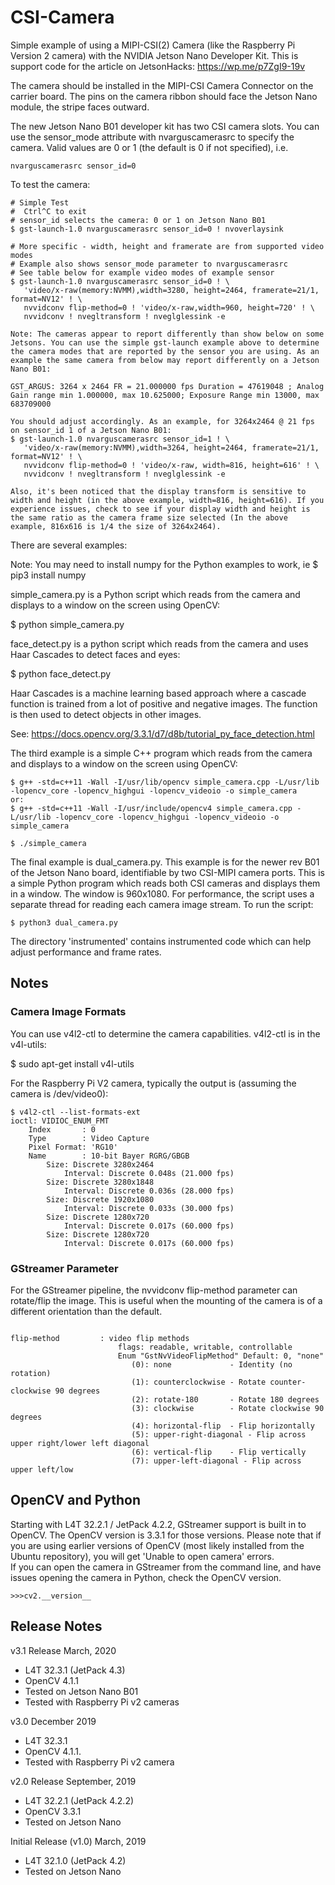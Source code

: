 # CSI-Camera
Simple example of using a MIPI-CSI(2) Camera (like the Raspberry Pi Version 2 camera) with the NVIDIA Jetson Nano Developer Kit. This is support code for the article on JetsonHacks: https://wp.me/p7ZgI9-19v

The camera should be installed in the MIPI-CSI Camera Connector on the carrier board. The pins on the camera ribbon should face the Jetson Nano module, the stripe faces outward.

The new Jetson Nano B01 developer kit has two CSI camera slots. You can use the sensor_mode attribute with nvarguscamerasrc to specify the camera. Valid values are 0 or 1 (the default is 0 if not specified), i.e.

```
nvarguscamerasrc sensor_id=0
```

To test the camera:

```
# Simple Test
#  Ctrl^C to exit
# sensor_id selects the camera: 0 or 1 on Jetson Nano B01
$ gst-launch-1.0 nvarguscamerasrc sensor_id=0 ! nvoverlaysink

# More specific - width, height and framerate are from supported video modes
# Example also shows sensor_mode parameter to nvarguscamerasrc
# See table below for example video modes of example sensor
$ gst-launch-1.0 nvarguscamerasrc sensor_id=0 ! \
   'video/x-raw(memory:NVMM),width=3280, height=2464, framerate=21/1, format=NV12' ! \
   nvvidconv flip-method=0 ! 'video/x-raw,width=960, height=720' ! \
   nvvidconv ! nvegltransform ! nveglglessink -e

Note: The cameras appear to report differently than show below on some Jetsons. You can use the simple gst-launch example above to determine the camera modes that are reported by the sensor you are using. As an example the same camera from below may report differently on a Jetson Nano B01:

GST_ARGUS: 3264 x 2464 FR = 21.000000 fps Duration = 47619048 ; Analog Gain range min 1.000000, max 10.625000; Exposure Range min 13000, max 683709000 

You should adjust accordingly. As an example, for 3264x2464 @ 21 fps on sensor_id 1 of a Jetson Nano B01:
$ gst-launch-1.0 nvarguscamerasrc sensor_id=1 ! \
   'video/x-raw(memory:NVMM),width=3264, height=2464, framerate=21/1, format=NV12' ! \
   nvvidconv flip-method=0 ! 'video/x-raw, width=816, height=616' ! \
   nvvidconv ! nvegltransform ! nveglglessink -e

Also, it's been noticed that the display transform is sensitive to width and height (in the above example, width=816, height=616). If you experience issues, check to see if your display width and height is the same ratio as the camera frame size selected (In the above example, 816x616 is 1/4 the size of 3264x2464).
```

There are several examples:

Note: You may need to install numpy for the Python examples to work, ie $ pip3 install numpy

simple_camera.py is a Python script which reads from the camera and displays to a window on the screen using OpenCV:

$ python simple_camera.py

face_detect.py is a python script which reads from the camera and uses  Haar Cascades to detect faces and eyes:

$ python face_detect.py

Haar Cascades is a machine learning based approach where a cascade function is trained from a lot of positive and negative images. The function is then used to detect objects in other images. 

See: https://docs.opencv.org/3.3.1/d7/d8b/tutorial_py_face_detection.html 

The third example is a simple C++ program which reads from the camera and displays to a window on the screen using OpenCV:

```
$ g++ -std=c++11 -Wall -I/usr/lib/opencv simple_camera.cpp -L/usr/lib -lopencv_core -lopencv_highgui -lopencv_videoio -o simple_camera
or:
$ g++ -std=c++11 -Wall -I/usr/include/opencv4 simple_camera.cpp -L/usr/lib -lopencv_core -lopencv_highgui -lopencv_videoio -o simple_camera

$ ./simple_camera
```

The final example is dual_camera.py. This example is for the newer rev B01 of the Jetson Nano board, identifiable by two CSI-MIPI camera ports. This is a simple Python program which reads both CSI cameras and displays them in a window. The window is 960x1080. For performance, the script uses a separate thread for reading each camera image stream. To run the script:

```
$ python3 dual_camera.py
```

The directory 'instrumented' contains instrumented code which can help adjust performance and frame rates.

<h2>Notes</h2>

<h3>Camera Image Formats</h3>
You can use v4l2-ctl to determine the camera capabilities. v4l2-ctl is in the v4l-utils:

$ sudo apt-get install v4l-utils

For the Raspberry Pi V2 camera, typically the output is (assuming the camera is /dev/video0):

```
$ v4l2-ctl --list-formats-ext
ioctl: VIDIOC_ENUM_FMT
	Index       : 0
	Type        : Video Capture
	Pixel Format: 'RG10'
	Name        : 10-bit Bayer RGRG/GBGB
		Size: Discrete 3280x2464
			Interval: Discrete 0.048s (21.000 fps)
		Size: Discrete 3280x1848
			Interval: Discrete 0.036s (28.000 fps)
		Size: Discrete 1920x1080
			Interval: Discrete 0.033s (30.000 fps)
		Size: Discrete 1280x720
			Interval: Discrete 0.017s (60.000 fps)
		Size: Discrete 1280x720
			Interval: Discrete 0.017s (60.000 fps)
```

<h3>GStreamer Parameter</h3>
For the GStreamer pipeline, the nvvidconv flip-method parameter can rotate/flip the image. This is useful when the mounting of the camera is of a different orientation than the default.

```

flip-method         : video flip methods
                        flags: readable, writable, controllable
                        Enum "GstNvVideoFlipMethod" Default: 0, "none"
                           (0): none             - Identity (no rotation)
                           (1): counterclockwise - Rotate counter-clockwise 90 degrees
                           (2): rotate-180       - Rotate 180 degrees
                           (3): clockwise        - Rotate clockwise 90 degrees
                           (4): horizontal-flip  - Flip horizontally
                           (5): upper-right-diagonal - Flip across upper right/lower left diagonal
                           (6): vertical-flip    - Flip vertically
                           (7): upper-left-diagonal - Flip across upper left/low
```

<h2>OpenCV and Python</h2>
Starting with L4T 32.2.1 / JetPack 4.2.2, GStreamer support is built in to OpenCV.
The OpenCV version is 3.3.1 for those versions. Please note that if you are using
earlier versions of OpenCV (most likely installed from the Ubuntu repository), you
will get 'Unable to open camera' errors.
<br>
If you can open the camera in GStreamer from the command line, and have issues opening the camera in Python, check the OpenCV version. 

```
>>>cv2.__version__
```

<h2>Release Notes</h2>

v3.1 Release March, 2020
* L4T 32.3.1 (JetPack 4.3)
* OpenCV 4.1.1
* Tested on Jetson Nano B01
* Tested with Raspberry Pi v2 cameras

v3.0 December 2019
* L4T 32.3.1
* OpenCV 4.1.1.
* Tested with Raspberry Pi v2 camera

v2.0 Release September, 2019
* L4T 32.2.1 (JetPack 4.2.2)
* OpenCV 3.3.1
* Tested on Jetson Nano

Initial Release (v1.0) March, 2019
* L4T 32.1.0 (JetPack 4.2)
* Tested on Jetson Nano


